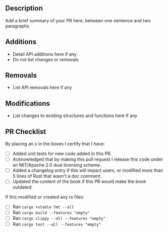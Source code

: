 ## Description

Add a brief summary of your PR here, between one sentence and two paragraphs

## Additions

- Detail API additions here if any
- Do not list changes or removals

## Removals

- List API removals here if any

## Modifications

- List changes to existing structures and functions here if any

## PR Checklist

By placing an x in the boxes I certify that I have:

- [ ] Added unit tests for new code added in this PR.
- [ ] Acknowledged that by making this pull request I release this code under an MIT/Apache 2.0 dual licensing scheme.
- [ ] Added a changelog entry if this will impact users, or modified more than 5 lines of Rust that wasn't a doc comment.
- [ ] Updated the content of the book if this PR would make the book outdated.

If this modified or created any rs files:

- [ ] Ran `cargo +stable fmt --all`
- [ ] Ran `cargo build --features "empty"`
- [ ] Ran `cargo clippy --all --features "empty"`
- [ ] Ran `cargo test --all --features "empty"`
